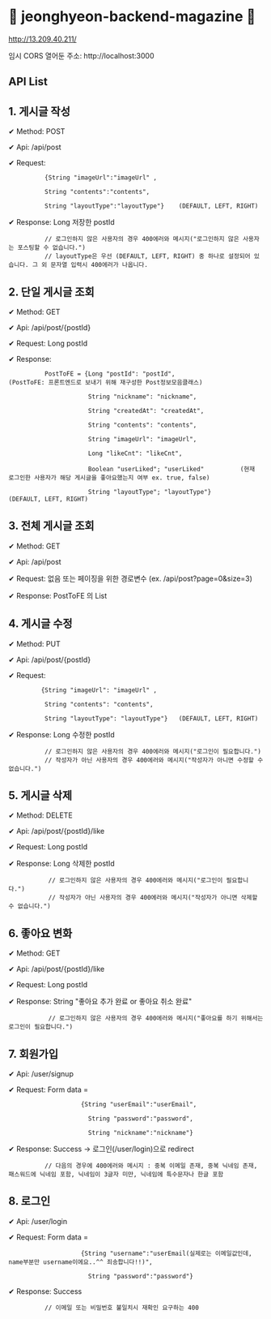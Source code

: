 # 🥨 jeonghyeon-backend-magazine 🥨
http://13.209.40.211/

임시 CORS 열어둔 주소: http://localhost:3000

## API List

## 1. 게시글 작성
  ✔︎ Method: POST
  
  ✔︎ Api: /api/post
  
  ✔︎ Request: 
  
              {String "imageUrl":"imageUrl" ,
  
              String "contents":"contents", 
              
              String "layoutType":"layoutType"}    (DEFAULT, LEFT, RIGHT)
              
  ✔︎ Response: Long 저장한 postId
              
              // 로그인하지 않은 사용자의 경우 400에러와 메시지("로그인하지 않은 사용자는 포스팅할 수 없습니다.")
              // layoutType은 우선 (DEFAULT, LEFT, RIGHT) 중 하나로 설정되어 있습니다. 그 외 문자열 입력시 400에러가 나옵니다.
              
## 2. 단일 게시글 조회              
  ✔︎ Method: GET
  
  ✔︎ Api: /api/post/{postId}
  
  ✔︎ Request: Long postId
  
  ✔︎ Response: 
                          
              PostToFE = {Long "postId": "postId",                  (PostToFE: 프론트엔드로 보내기 위해 재구성한 Post정보모음클래스)
  
                          String "nickname": "nickname",
                          
                          String "createdAt": "createdAt",
                          
                          String "contents": "contents",
                          
                          String "imageUrl": "imageUrl",
                          
                          Long "likeCnt": "likeCnt",
                          
                          Boolean "userLiked"; "userLiked"          (현재 로그인한 사용자가 해당 게시글을 좋아요했는지 여부 ex. true, false)
                          
                          String "layoutType"; "layoutType"}        (DEFAULT, LEFT, RIGHT)
              
## 3. 전체 게시글 조회
  ✔︎ Method: GET
  
  ✔︎ Api: /api/post
  
  ✔︎ Request: 없음 또는 페이징을 위한 경로변수 (ex. /api/post?page=0&size=3)
  
  ✔︎ Response: PostToFE 의 List 
  
  
## 4. 게시글 수정
  ✔︎ Method: PUT
  
  ✔︎ Api: /api/post/{postId}
  
  ✔︎ Request: 
            
             {String "imageUrl": "imageUrl" ,
  
              String "contents": "contents", 
  
              String "layoutType": "layoutType"}   (DEFAULT, LEFT, RIGHT)
  
  ✔︎ Response: Long 수정한 postId
  
              // 로그인하지 않은 사용자의 경우 400에러와 메시지("로그인이 필요합니다.")
              // 작성자가 아닌 사용자의 경우 400에러와 메시지("작성자가 아니면 수정할 수 없습니다.")
  
## 5. 게시글 삭제
  ✔︎ Method: DELETE
  
  ✔︎ Api: /api/post/{postId}/like
  
  ✔︎ Request: Long postId
  
  ✔︎ Response: Long 삭제한 postId
  
               // 로그인하지 않은 사용자의 경우 400에러와 메시지("로그인이 필요합니다.")
               // 작성자가 아닌 사용자의 경우 400에러와 메시지("작성자가 아니면 삭제할 수 없습니다.")
  
## 6. 좋아요 변화
  ✔︎ Method: GET
  
  ✔︎ Api: /api/post/{postId}/like
  
  ✔︎ Request: Long postId
  
  ✔︎ Response: String "좋아요 추가 완료 or 좋아요 취소 완료" 
  
               // 로그인하지 않은 사용자의 경우 400에러와 메시지("좋아요를 하기 위해서는 로그인이 필요합니다.")
               
## 7. 회원가입
  ✔︎ Api: /user/signup
  
  ✔︎ Request: Form data = 
  
                        {String "userEmail":"userEmail",
  
                          String "password":"password",
  
                          String "nickname":"nickname"}
  
  ✔︎ Response: Success -> 로그인(/user/login)으로 redirect
  
              // 다음의 경우에 400에러와 메시지 : 중복 이메일 존재, 중복 닉네임 존재, 패스워드에 닉네임 포함, 닉네임이 3글자 미만, 닉네임에 특수문자나 한글 포함
              
## 8. 로그인
  ✔︎ Api: /user/login
  
  ✔︎ Request: Form data = 
  
                        {String "username":"userEmail(실제로는 이메일값인데, name부분만 username이에요..^^ 죄송합니다!!)",
  
                          String "password":"password"}
  
  ✔︎ Response: Success
  
              // 이메일 또는 비밀번호 불일치시 재확인 요구하는 400
  
  
